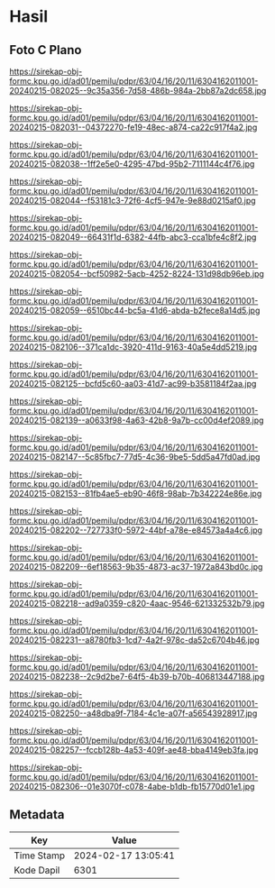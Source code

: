 # Hasil

## Foto C Plano

https://sirekap-obj-formc.kpu.go.id/ad01/pemilu/pdpr/63/04/16/20/11/6304162011001-20240215-082025--9c35a356-7d58-486b-984a-2bb87a2dc658.jpg

https://sirekap-obj-formc.kpu.go.id/ad01/pemilu/pdpr/63/04/16/20/11/6304162011001-20240215-082031--04372270-fe19-48ec-a874-ca22c917f4a2.jpg

https://sirekap-obj-formc.kpu.go.id/ad01/pemilu/pdpr/63/04/16/20/11/6304162011001-20240215-082038--1ff2e5e0-4295-47bd-95b2-7111144c4f76.jpg

https://sirekap-obj-formc.kpu.go.id/ad01/pemilu/pdpr/63/04/16/20/11/6304162011001-20240215-082044--f53181c3-72f6-4cf5-947e-9e88d0215af0.jpg

https://sirekap-obj-formc.kpu.go.id/ad01/pemilu/pdpr/63/04/16/20/11/6304162011001-20240215-082049--66431f1d-6382-44fb-abc3-cca1bfe4c8f2.jpg

https://sirekap-obj-formc.kpu.go.id/ad01/pemilu/pdpr/63/04/16/20/11/6304162011001-20240215-082054--bcf50982-5acb-4252-8224-131d98db96eb.jpg

https://sirekap-obj-formc.kpu.go.id/ad01/pemilu/pdpr/63/04/16/20/11/6304162011001-20240215-082059--6510bc44-bc5a-41d6-abda-b2fece8a14d5.jpg

https://sirekap-obj-formc.kpu.go.id/ad01/pemilu/pdpr/63/04/16/20/11/6304162011001-20240215-082106--371ca1dc-3920-411d-9163-40a5e4dd5219.jpg

https://sirekap-obj-formc.kpu.go.id/ad01/pemilu/pdpr/63/04/16/20/11/6304162011001-20240215-082125--bcfd5c60-aa03-41d7-ac99-b3581184f2aa.jpg

https://sirekap-obj-formc.kpu.go.id/ad01/pemilu/pdpr/63/04/16/20/11/6304162011001-20240215-082139--a0633f98-4a63-42b8-9a7b-cc00d4ef2089.jpg

https://sirekap-obj-formc.kpu.go.id/ad01/pemilu/pdpr/63/04/16/20/11/6304162011001-20240215-082147--5c85fbc7-77d5-4c36-9be5-5dd5a47fd0ad.jpg

https://sirekap-obj-formc.kpu.go.id/ad01/pemilu/pdpr/63/04/16/20/11/6304162011001-20240215-082153--81fb4ae5-eb90-46f8-98ab-7b342224e86e.jpg

https://sirekap-obj-formc.kpu.go.id/ad01/pemilu/pdpr/63/04/16/20/11/6304162011001-20240215-082202--727733f0-5972-44bf-a78e-e84573a4a4c6.jpg

https://sirekap-obj-formc.kpu.go.id/ad01/pemilu/pdpr/63/04/16/20/11/6304162011001-20240215-082209--6ef18563-9b35-4873-ac37-1972a843bd0c.jpg

https://sirekap-obj-formc.kpu.go.id/ad01/pemilu/pdpr/63/04/16/20/11/6304162011001-20240215-082218--ad9a0359-c820-4aac-9546-621332532b79.jpg

https://sirekap-obj-formc.kpu.go.id/ad01/pemilu/pdpr/63/04/16/20/11/6304162011001-20240215-082231--a8780fb3-1cd7-4a2f-978c-da52c6704b46.jpg

https://sirekap-obj-formc.kpu.go.id/ad01/pemilu/pdpr/63/04/16/20/11/6304162011001-20240215-082238--2c9d2be7-64f5-4b39-b70b-406813447188.jpg

https://sirekap-obj-formc.kpu.go.id/ad01/pemilu/pdpr/63/04/16/20/11/6304162011001-20240215-082250--a48dba9f-7184-4c1e-a07f-a56543928917.jpg

https://sirekap-obj-formc.kpu.go.id/ad01/pemilu/pdpr/63/04/16/20/11/6304162011001-20240215-082257--fccb128b-4a53-409f-ae48-bba4149eb3fa.jpg

https://sirekap-obj-formc.kpu.go.id/ad01/pemilu/pdpr/63/04/16/20/11/6304162011001-20240215-082306--01e3070f-c078-4abe-b1db-fb15770d01e1.jpg


## Metadata

| Key        | Value               |
| ---------- | ------------------- |
| Time Stamp | 2024-02-17 13:05:41 |
| Kode Dapil | 6301                |



